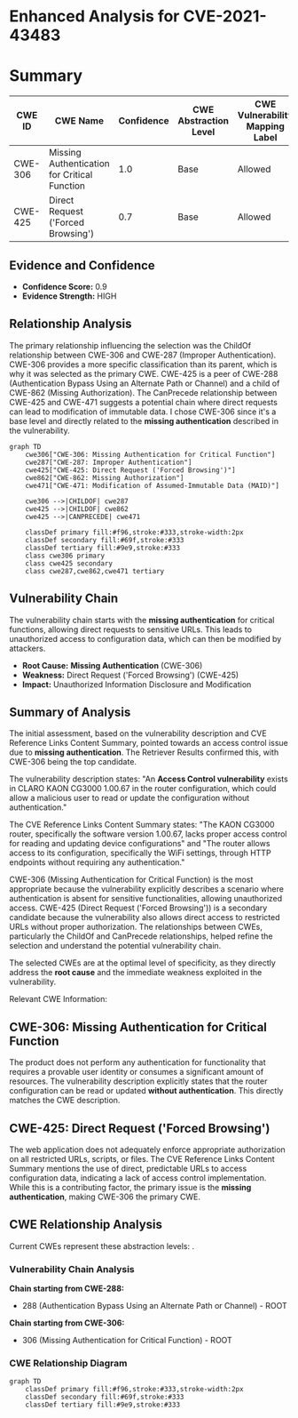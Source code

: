 # Enhanced Analysis for CVE-2021-43483

# Summary
| CWE ID | CWE Name | Confidence | CWE Abstraction Level | CWE Vulnerability Mapping Label | CWE-Vulnerability Mapping Notes |
|---|---|---|---|---|---|
| CWE-306 | Missing Authentication for Critical Function | 1.0 | Base | Allowed | Primary CWE |
| CWE-425 | Direct Request ('Forced Browsing') | 0.7 | Base | Allowed | Secondary Candidate |

## Evidence and Confidence

*   **Confidence Score:** 0.9
*   **Evidence Strength:** HIGH

## Relationship Analysis
The primary relationship influencing the selection was the ChildOf relationship between CWE-306 and CWE-287 (Improper Authentication). CWE-306 provides a more specific classification than its parent, which is why it was selected as the primary CWE. CWE-425 is a peer of CWE-288 (Authentication Bypass Using an Alternate Path or Channel) and a child of CWE-862 (Missing Authorization). The CanPrecede relationship between CWE-425 and CWE-471 suggests a potential chain where direct requests can lead to modification of immutable data. I chose CWE-306 since it's a base level and directly related to the **missing authentication** described in the vulnerability.

```mermaid
graph TD
    cwe306["CWE-306: Missing Authentication for Critical Function"]
    cwe287["CWE-287: Improper Authentication"]
    cwe425["CWE-425: Direct Request ('Forced Browsing')"]
    cwe862["CWE-862: Missing Authorization"]
    cwe471["CWE-471: Modification of Assumed-Immutable Data (MAID)"]

    cwe306 -->|CHILDOF| cwe287
    cwe425 -->|CHILDOF| cwe862
    cwe425 -->|CANPRECEDE| cwe471

    classDef primary fill:#f96,stroke:#333,stroke-width:2px
    classDef secondary fill:#69f,stroke:#333
    classDef tertiary fill:#9e9,stroke:#333
    class cwe306 primary
    class cwe425 secondary
    class cwe287,cwe862,cwe471 tertiary
```

## Vulnerability Chain
The vulnerability chain starts with the **missing authentication** for critical functions, allowing direct requests to sensitive URLs. This leads to unauthorized access to configuration data, which can then be modified by attackers.

*   **Root Cause:** **Missing Authentication** (CWE-306)
*   **Weakness:** Direct Request ('Forced Browsing') (CWE-425)
*   **Impact:** Unauthorized Information Disclosure and Modification

## Summary of Analysis
The initial assessment, based on the vulnerability description and CVE Reference Links Content Summary, pointed towards an access control issue due to **missing authentication**. The Retriever Results confirmed this, with CWE-306 being the top candidate.

The vulnerability description states: "An **Access Control vulnerability** exists in CLARO KAON CG3000 1.00.67 in the router configuration, which could allow a malicious user to read or update the configuration without authentication."

The CVE Reference Links Content Summary states: "The KAON CG3000 router, specifically the software version 1.00.67, lacks proper access control for reading and updating device configurations" and "The router allows access to its configuration, specifically the WiFi settings, through HTTP endpoints without requiring any authentication."

CWE-306 (Missing Authentication for Critical Function) is the most appropriate because the vulnerability explicitly describes a scenario where authentication is absent for sensitive functionalities, allowing unauthorized access. CWE-425 (Direct Request ('Forced Browsing')) is a secondary candidate because the vulnerability also allows direct access to restricted URLs without proper authorization. The relationships between CWEs, particularly the ChildOf and CanPrecede relationships, helped refine the selection and understand the potential vulnerability chain.

The selected CWEs are at the optimal level of specificity, as they directly address the **root cause** and the immediate weakness exploited in the vulnerability.

Relevant CWE Information:

## CWE-306: Missing Authentication for Critical Function
The product does not perform any authentication for functionality that requires a provable user identity or consumes a significant amount of resources. The vulnerability description explicitly states that the router configuration can be read or updated **without authentication**. This directly matches the CWE description.

## CWE-425: Direct Request ('Forced Browsing')
The web application does not adequately enforce appropriate authorization on all restricted URLs, scripts, or files. The CVE Reference Links Content Summary mentions the use of direct, predictable URLs to access configuration data, indicating a lack of access control implementation. While this is a contributing factor, the primary issue is the **missing authentication**, making CWE-306 the primary CWE.


## CWE Relationship Analysis

Current CWEs represent these abstraction levels: .


### Vulnerability Chain Analysis

**Chain starting from CWE-288:**
- 288 (Authentication Bypass Using an Alternate Path or Channel) - ROOT


**Chain starting from CWE-306:**
- 306 (Missing Authentication for Critical Function) - ROOT



### CWE Relationship Diagram

```mermaid
graph TD
    classDef primary fill:#f96,stroke:#333,stroke-width:2px
    classDef secondary fill:#69f,stroke:#333
    classDef tertiary fill:#9e9,stroke:#333
```